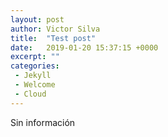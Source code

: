 ```yaml
---
layout: post
author: Victor Silva
title:  "Test post"
date:   2019-01-20 15:37:15 +0000
excerpt: ""
categories:
 - Jekyll
 - Welcome
 - Cloud
---
```



Sin información